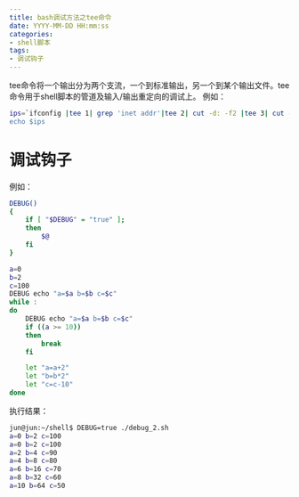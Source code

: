 ```yaml
---
title: bash调试方法之tee命令
date: YYYY-MM-DD HH:mm:ss
categories: 
- shell脚本
tags:
- 调试钩子
---
```

tee命令将一个输出分为两个支流，一个到标准输出，另一个到某个输出文件。tee命令用于shell脚本的管道及输入/输出重定向的调试上。
例如：

```bash
ips=`ifconfig |tee 1| grep 'inet addr'|tee 2| cut -d: -f2 |tee 3| cut -d ' #
echo $ips
```

# 调试钩子

例如：

```bash
DEBUG()
{
	if [ "$DEBUG" = "true" ];
	then
		$@
	fi
}

a=0
b=2
c=100
DEBUG echo "a=$a b=$b c=$c"
while :
do
	DEBUG echo "a=$a b=$b c=$c"
	if ((a >= 10))
	then
		break
	fi

	let "a=a+2"
	let "b=b*2"
	let "c=c-10"
done
```

执行结果：

```bash
jun@jun:~/shell$ DEBUG=true ./debug_2.sh
a=0 b=2 c=100
a=0 b=2 c=100
a=2 b=4 c=90
a=4 b=8 c=80
a=6 b=16 c=70
a=8 b=32 c=60
a=10 b=64 c=50
```